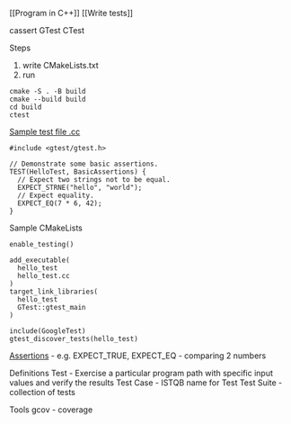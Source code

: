 [[Program in C++]]
[[Write tests]]

cassert
GTest
CTest

Steps
1. write CMakeLists.txt
2. run
```
cmake -S . -B build
cmake --build build
cd build
ctest
```
[Sample test file .cc](https://google.github.io/googletest/quickstart-cmake.html#create-and-run-a-binary)
```
#include <gtest/gtest.h>

// Demonstrate some basic assertions.
TEST(HelloTest, BasicAssertions) {
  // Expect two strings not to be equal.
  EXPECT_STRNE("hello", "world");
  // Expect equality.
  EXPECT_EQ(7 * 6, 42);
}
```

Sample CMakeLists
```
enable_testing()

add_executable(
  hello_test
  hello_test.cc
)
target_link_libraries(
  hello_test
  GTest::gtest_main
)

include(GoogleTest)
gtest_discover_tests(hello_test)
```
[Assertions](https://google.github.io/googletest/reference/assertions.html) - e.g. EXPECT_TRUE, EXPECT_EQ - comparing 2 numbers

Definitions
Test - Exercise a particular program path with specific input values and verify the results
Test Case - ISTQB name for Test
Test Suite - collection of tests

Tools
gcov - coverage